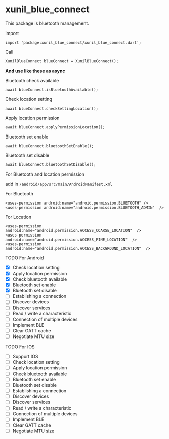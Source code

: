 # xunil_blue_connect

This package is bluetooth management.

import

    import 'package:xunil_blue_connect/xunil_blue_connect.dart';

Call

    XunilBlueConnect blueConnect = XunilBlueConnect();


**And use like these as async**

Bluetooth check available

    await blueConnect.isBluetoothAvailable();

Check location setting

    await blueConnect.checkSettingLocation();

Apply location permission

    await blueConnect.applyPermissionLocation();

Bluetooth set enable

    await blueConnect.bluetoothSetEnable();

Bluetooth set disable

    await blueConnect.bluetoothSetDisable();


For Bluetooth and location permission

add in `/android/app/src/main/AndroidManifest.xml`

For Bluetooth

    <uses-permission android:name="android.permission.BLUETOOTH" />
    <uses-permission android:name="android.permission.BLUETOOTH_ADMIN"  />

For Location

    <uses-permission android:name="android.permission.ACCESS_COARSE_LOCATION"  />
    <uses-permission android:name="android.permission.ACCESS_FINE_LOCATION"  />
    <uses-permission android:name="android.permission.ACCESS_BACKGROUND_LOCATION"  />


TODO For Android

- [x] Check location setting
- [x] Apply location permission
- [x] Check bluetooth available
- [x] Bluetooth set enable
- [x] Bluetooth set disable
- [ ] Establishing a connection
- [ ] Discover devices
- [ ] Discover services
- [ ] Read / write a characteristic
- [ ] Connection of multiple devices
- [ ] Implement BLE
- [ ] Clear GATT cache
- [ ] Negotiate MTU size

TODO For IOS

- [ ] Support IOS
- [ ] Check location setting
- [ ] Apply location permission
- [ ] Check bluetooth available
- [ ] Bluetooth set enable
- [ ] Bluetooth set disable
- [ ] Establishing a connection
- [ ] Discover devices
- [ ] Discover services
- [ ] Read / write a characteristic
- [ ] Connection of multiple devices
- [ ] Implement BLE
- [ ] Clear GATT cache
- [ ] Negotiate MTU size
